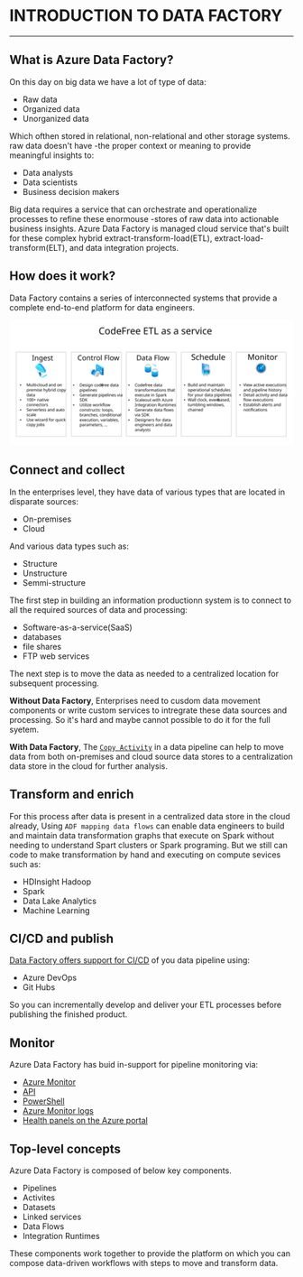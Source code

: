# INTRODUCTION TO DATA FACTORY
---

## What is Azure Data Factory?

On this day on big data we have a lot of type of data:
- Raw data
- Organized data
- Unorganized data

Which ofthen stored in relational, non-relational and other storage systems. raw data doesn't have
-the proper context or meaning to provide meaningful insights to:
- Data analysts
- Data scientists
- Business decision makers

Big data requires a service that can orchestrate and operationalize processes to refine these enormouse
-stores of raw data into actionable business insights. Azure Data Factory is managed cloud service that's
built for these complex hybrid extract-transform-load(ETL), extract-load-transform(ELT), and data integration projects.

## How does it work?

Data Factory contains a series of interconnected systems that provide a complete end-to-end platform for
data engineers.

![CodeFree ETL as a service](https://github.com/surawut-jirasaktavee/microsoft-azure-learning/blob/main/introduction%20to%20Data%20Factory/images/overview.svg)

## Connect and collect

In the enterprises level, they have data of various types that are located in disparate sources:
- On-premises
- Cloud

And various data types such as:
- Structure
- Unstructure
- Semmi-structure

The first step in building an information productionn system is to connect to all the required sources of
data and processing:
- Software-as-a-service(SaaS)
- databases
- file shares
- FTP web services

The next step is to move the data as needed to a centralized location for subsequent processing.

**Without Data Factory**, Enterprises need to cusdom data movement components or write custom services to intregrate these data sources and processing. So it's hard and maybe cannot possible to do it for the full syetem.

**With Data Factory**, The [`Copy Activity`](https://docs.microsoft.com/en-us/azure/data-factory/copy-activity-overview) in a data pipeline can help to move data from both on-premises and cloud source data 
stores to a centralization data store in the cloud for further analysis.

## Transform and enrich

For this process after data is present in a centralized data store in the cloud already, Using `ADF mapping data flows` can enable data engineers to build and maintain data transformation graphs that execute on Spark without needing to understand Spart clusters or Spark programing. But we still can code to make transformation by hand and executing on compute sevices such as:
- HDInsight Hadoop
- Spark
- Data Lake Analytics
- Machine Learning

## CI/CD and publish

[Data Factory offers support for CI/CD](https://docs.microsoft.com/en-us/azure/data-factory/continuous-integration-delivery) of you data pipeline using:
- Azure DevOps
- Git Hubs

So you can incrementally develop and deliver your ETL processes before publishing the finished product.

## Monitor

Azure Data Factory has buid in-support for pipeline monitoring via:
- [Azure Monitor](https://docs.microsoft.com/en-us/azure/azure-monitor/overview)
- [API](https://docs.microsoft.com/en-us/azure/azure-monitor/essentials/rest-api-walkthrough)
- [PowerShell](https://docs.microsoft.com/en-us/powershell/module/az.monitor/?view=azps-8.0.0)
- [Azure Monitor logs](https://docs.microsoft.com/en-us/azure/azure-monitor/logs/data-platform-logs)
- [Health panels on the Azure portal](https://azure.microsoft.com/en-us/features/service-health/)


## Top-level concepts

Azure Data Factory is composed of below key components.
- Pipelines
- Activites
- Datasets
- Linked services
- Data Flows
- Integration Runtimes

These components work together to provide the platform on which you can compose data-driven workflows with steps to move and transform data.
